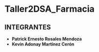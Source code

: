 # Taller2DSA_Farmacia
 
## INTEGRANTES

* **Patrick Ernesto Rosales Mendoza**
* **Kevin Adonay Martínez Cerón** 
